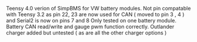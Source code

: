 Teensy 4.0 verion of SimpBMS for VW battery modules.
Not pin compatable with Teensy 3.2 as pin 22, 23 are now used for CAN ( moved to pin 3 , 4 ) and Serial2 is now on pins 7 and 8
Only tested on one battery module. Battery CAN read/write and gauge pwm function correctly.
Outlander charger added but untested ( as are all the other charger options )
